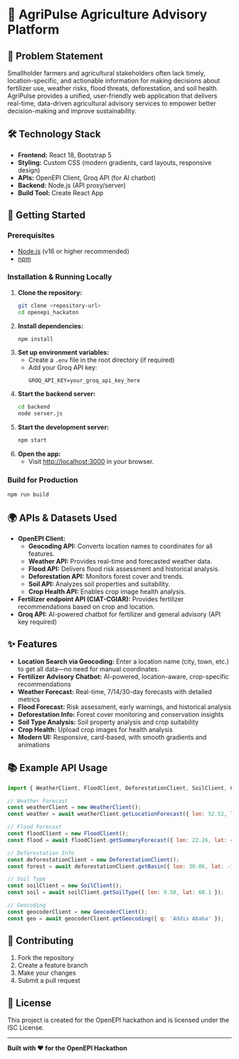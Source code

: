 # 🌱 AgriPulse Agriculture Advisory Platform

## 📝 Problem Statement

Smallholder farmers and agricultural stakeholders often lack timely, location-specific, and actionable information for making decisions about fertilizer use, weather risks, flood threats, deforestation, and soil health. AgriPulse provides a unified, user-friendly web application that delivers real-time, data-driven agricultural advisory services to empower better decision-making and improve sustainability.

## 🛠️ Technology Stack

- **Frontend:** React 18, Bootstrap 5
- **Styling:** Custom CSS (modern gradients, card layouts, responsive design)
- **APIs:** OpenEPI Client, Groq API (for AI chatbot)
- **Backend:** Node.js (API proxy/server)
- **Build Tool:** Create React App

## 🚀 Getting Started

### Prerequisites
- [Node.js](https://nodejs.org/) (v16 or higher recommended)
- [npm](https://www.npmjs.com/)

### Installation & Running Locally

1. **Clone the repository:**
   ```bash
   git clone <repository-url>
   cd openepi_hackaton
   ```
2. **Install dependencies:**
   ```bash
   npm install
   ```
3. **Set up environment variables:**
   - Create a `.env` file in the root directory (if required)
   - Add your Groq API key:
     ```env
     GROQ_API_KEY=your_groq_api_key_here
     ```
4. **Start the backend server:**
   ```bash
   cd backend
   node server.js
   ```
5. **Start the development server:**
   ```bash
   npm start
   ```
6. **Open the app:**
   - Visit [http://localhost:3000](http://localhost:3000) in your browser.

### Build for Production
```bash
npm run build
```

## 🌍 APIs & Datasets Used

- **OpenEPI Client:**
  - **Geocoding API:** Converts location names to coordinates for all features.
  - **Weather API:** Provides real-time and forecasted weather data.
  - **Flood API:** Delivers flood risk assessment and historical analysis.
  - **Deforestation API:** Monitors forest cover and trends.
  - **Soil API:** Analyzes soil properties and suitability.
  - **Crop Health API:** Enables crop image health analysis.
- **Fertilizer endpoint API (CIAT-CGIAR):** Provides fertilizer recommendations based on crop and location.
- **Groq API:** AI-powered chatbot for fertilizer and general advisory (API key required)

## ✨ Features

- **Location Search via Geocoding:** Enter a location name (city, town, etc.) to get all data—no need for manual coordinates.
- **Fertilizer Advisory Chatbot:** AI-powered, location-aware, crop-specific recommendations
- **Weather Forecast:** Real-time, 7/14/30-day forecasts with detailed metrics
- **Flood Forecast:** Risk assessment, early warnings, and historical analysis
- **Deforestation Info:** Forest cover monitoring and conservation insights
- **Soil Type Analysis:** Soil property analysis and crop suitability
- **Crop Health:** Upload crop images for health analysis
- **Modern UI:** Responsive, card-based, with smooth gradients and animations

## 📚 Example API Usage

```js
import { WeatherClient, FloodClient, DeforestationClient, SoilClient, GeocoderClient } from 'openepi-client';

// Weather Forecast
const weatherClient = new WeatherClient();
const weather = await weatherClient.getLocationForecast({ lon: 52.52, lat: 13.40 });

// Flood Forecast
const floodClient = new FloodClient();
const flood = await floodClient.getSummaryForecast({ lon: 22.26, lat: 4.88 });

// Deforestation Info
const deforestationClient = new DeforestationClient();
const forest = await deforestationClient.getBasin({ lon: 30.06, lat: -1.94 });

// Soil Type
const soilClient = new SoilClient();
const soil = await soilClient.getSoilType({ lon: 9.58, lat: 60.1 });

// Geocoding
const geocoderClient = new GeocoderClient();
const geo = await geocoderClient.getGeocoding({ q: 'Addis Ababa' });
```

## 🤝 Contributing

1. Fork the repository
2. Create a feature branch
3. Make your changes
4. Submit a pull request

## 📄 License

This project is created for the OpenEPI hackathon and is licensed under the ISC License.

---

**Built with ❤️ for the OpenEPI Hackathon** 